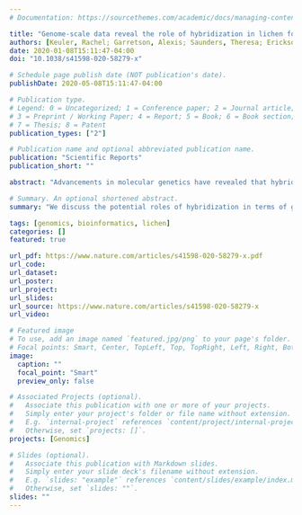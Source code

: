```yaml
---
# Documentation: https://sourcethemes.com/academic/docs/managing-content/

title: "Genome-scale data reveal the role of hybridization in lichen forming fungi"
authors: [Keuler, Rachel; Garretson, Alexis; Saunders, Theresa; Erickson, Robert J.; Andre, Nathan St; Grewe, Felix; Smith, Hayden; Lumbsch, H. Thorsten; Huang, Jen-Pan; Clair, Larry L. St; and Leavitt, Steven D.]
date: 2020-01-08T15:11:47-04:00
doi: "10.1038/s41598-020-58279-x"

# Schedule page publish date (NOT publication's date).
publishDate: 2020-05-08T15:11:47-04:00

# Publication type.
# Legend: 0 = Uncategorized; 1 = Conference paper; 2 = Journal article;
# 3 = Preprint / Working Paper; 4 = Report; 5 = Book; 6 = Book section;
# 7 = Thesis; 8 = Patent
publication_types: ["2"]

# Publication name and optional abbreviated publication name.
publication: "Scientific Reports"
publication_short: ""

abstract: "Advancements in molecular genetics have revealed that hybridization may be common among plants, animals, and fungi, playing a role in evolutionary dynamics and speciation. While hybridization has been well-documented in pathogenic fungi, the effects of these processes on speciation in fungal lineages with different life histories and ecological niches are largely unexplored. Here we investigated the potential influence of hybridization on the emergence of morphologically and reproductively distinct asexual lichens. We focused on vagrant forms (growing obligately unattached to substrates) within a clade of rock-dwelling, sexually reproducing species in the Rhizoplaca melanophthalma (Lecanoraceae, Ascomycota) species complex. We used phylogenomic data from both mitochondrial and nuclear genomes to infer evolutionary relationships and potential patterns of introgression. We observed multiple instances of discordance between the mitochondrial and nuclear trees, including the clade comprising the asexual vagrant species R. arbuscula, R. haydenii, R. idahoensis, and a closely related rock-dwelling lineage. Despite well-supported phylogenies, we recovered strong evidence of a reticulated evolutionary history using a network approach that incorporates both incomplete lineage sorting and hybridization. These data suggest that the rock-dwelling western North American subalpine endemic R. shushanii is potentially the result of a hybrid speciation event, and introgression may have also played a role in other taxa, including vagrant species R. arbuscula, R. haydenii and R. idahoensis. We discuss the potential roles of hybridization in terms of generating asexuality and novel morphological traits in lichens. Furthermore, our results highlight the need for additional study of reticulate phylogenies when investigating species boundaries and evolutionary history, even in cases with well-supported topologies inferred from genome-scale data."

# Summary. An optional shortened abstract.
summary: "We discuss the potential roles of hybridization in terms of generating asexuality and novel morphological traits in lichens. Our results highlight the need for additional study of reticulate phylogenies when investigating species boundaries and evolutionary history, even in cases with well-supported topologies inferred from genome-scale data."

tags: [genomics, bioinformatics, lichen]
categories: []
featured: true

url_pdf: https://www.nature.com/articles/s41598-020-58279-x.pdf
url_code:
url_dataset:
url_poster:
url_project:
url_slides:
url_source: https://www.nature.com/articles/s41598-020-58279-x
url_video:

# Featured image
# To use, add an image named `featured.jpg/png` to your page's folder. 
# Focal points: Smart, Center, TopLeft, Top, TopRight, Left, Right, BottomLeft, Bottom, BottomRight.
image:
  caption: ""
  focal_point: "Smart"
  preview_only: false

# Associated Projects (optional).
#   Associate this publication with one or more of your projects.
#   Simply enter your project's folder or file name without extension.
#   E.g. `internal-project` references `content/project/internal-project/index.md`.
#   Otherwise, set `projects: []`.
projects: [Genomics]

# Slides (optional).
#   Associate this publication with Markdown slides.
#   Simply enter your slide deck's filename without extension.
#   E.g. `slides: "example"` references `content/slides/example/index.md`.
#   Otherwise, set `slides: ""`.
slides: ""
---
```

